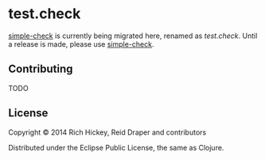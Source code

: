 # test.check

[simple-check](https://github.com/reiddraper/simple-check) is currently being
migrated here, renamed as _test.check_. Until a release is made, please use
[simple-check](https://github.com/reiddraper/simple-check).

## Contributing

TODO

## License

Copyright © 2014 Rich Hickey, Reid Draper and contributors

Distributed under the Eclipse Public License, the same as Clojure.
